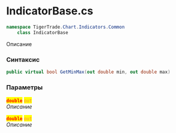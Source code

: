 
# IndicatorBase.cs
```csharp
namespace TigerTrade.Chart.Indicators.Common  
    class IndicatorBase
```

Описание

### Синтаксис
```csharp
public virtual bool GetMinMax(out double min, out double max)
```

### Параметры  
<mark style="color:red;">**`double`**</mark> <mark style="color:coral;">`out`</mark>  
 *Описание*  
  
<mark style="color:red;">**`double`**</mark> <mark style="color:coral;">`out`</mark>  
 *Описание*  
  

                    
                    